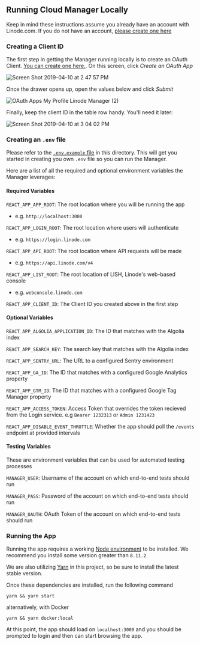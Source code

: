 ## Running Cloud Manager Locally

Keep in mind these instructions assume you already have an account with Linode.com. If you do not have an account, [please create one here](https://login.linode.com/signup)

### Creating a Client ID

The first step in getting the Manager running locally is to create an OAuth Client.
[You can create one here.](https://cloud.linode.com/profile/clients). On this screen, click _Create an OAuth App_

![Screen Shot 2019-04-10 at 2 47 57 PM](https://user-images.githubusercontent.com/7387001/55906071-69899f80-5ba1-11e9-85cd-bfd1a5e90eb8.png)

Once the drawer opens up, open the values below and click _Submit_

![OAuth Apps   My Profile   Linode Manager (2)](https://user-images.githubusercontent.com/7387001/55905153-6a213680-5b9f-11e9-89a5-08e9aa9c73ce.png)

Finally, keep the client ID in the table row handy. You'll need it later:

![Screen Shot 2019-04-10 at 3 04 02 PM](https://user-images.githubusercontent.com/7387001/55906313-fc2a3e80-5ba1-11e9-8f8a-6323649c301d.png)


### Creating an `.env` file

Please refer to the [`.env.example` file](.env.example) in this directory. This will get you started in creating you own `.env` file so you can run the Manager.

Here are a list of all the required and optional environment variables the Manager leverages:

#### Required Variables

`REACT_APP_APP_ROOT`: The root location where you will be running the app
* e.g. `http://localhost:3000`

`REACT_APP_LOGIN_ROOT`: The root location where users will authenticate
* e.g. `https://login.linode.com`

`REACT_APP_API_ROOT`: The root location where API requests will be made
* e.g. `https://api.linode.com/v4`

`REACT_APP_LIST_ROOT`: The root location of LISH, Linode's web-based console
* e.g. `webconsole.linode.com`

`REACT_APP_CLIENT_ID`: The Client ID you created above in the first step


#### Optional Variables

`REACT_APP_ALGOLIA_APPLICATION_ID`: The ID that matches with the Algolia index

`REACT_APP_SEARCH_KEY`: The search key that matches with the Algolia index

`REACT_APP_SENTRY_URL`: The URL to a configured Sentry environment

`REACT_APP_GA_ID`: The ID that matches with a configured Google Analytics property

`REACT_APP_GTM_ID`: The ID that matches with a configured Google Tag Manager property

`REACT_APP_ACCESS_TOKEN`: Access Token that overrides the token recieved from the Login service.
e.g `Bearer 1232313` or `Admin 1231423`

`REACT_APP_DISABLE_EVENT_THROTTLE`: <Boolean> Whether the app should poll the `/events` endpoint at provided intervals

#### Testing Variables

These are environment variables that can be used for automated testing processes

`MANAGER_USER`: Username of the account on which end-to-end tests should run

`MANAGER_PASS`: Password of the account on which end-to-end tests should run

`MANAGER_OAUTH`: OAuth Token of the account on which end-to-end tests should run

### Running the App

Running the app requires a working [Node environment](https://nodejs.org/en/) to be installed. We recommend you
install some version greater than `8.11.2`

We are also utilizing [Yarn](https://www.google.com/search?q=yarn&oq=yarn&aqs=chrome..69i57j69i60l2j69i61j69i59l2.520j0j7&sourceid=chrome&ie=UTF-8) in this project, so be sure to install the latest stable version.

Once these dependencies are installed, run the following command

`yarn && yarn start`

alternatively, with Docker

`yarn && yarn docker:local`

At this point, the app should load on `localhost:3000` and you should be prompted to login and then can start browsing the app.

